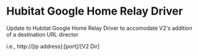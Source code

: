 # Hubitat Google Home Relay Driver
Update to Hubitat Google Home Relay Driver to accomodate V2's addition of a destination URL director

i.e., http://[ip address]:[port]/[V2 Dir]
